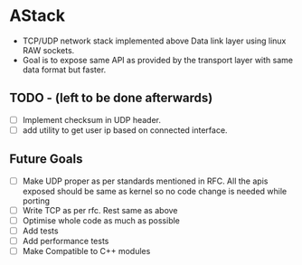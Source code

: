 # AStack
- TCP/UDP network stack implemented above Data link layer using linux RAW sockets.
- Goal is to expose same API as provided by the transport layer with same data format but faster.

## TODO - (left to be done afterwards)
- [ ] Implement checksum in UDP header.
- [ ] add utility to get user ip based on connected interface.

## Future Goals
- [ ] Make UDP proper as per standards mentioned in RFC. All the apis exposed should be same as kernel so no code change is needed while porting
- [ ] Write TCP as per rfc. Rest same as above
- [ ] Optimise whole code as much as possible
- [ ] Add tests
- [ ] Add performance tests
- [ ] Make Compatible to C++ modules